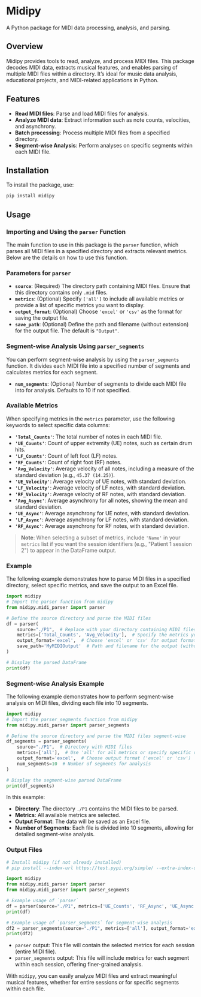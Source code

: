 
# Midipy

A Python package for MIDI data processing, analysis, and parsing.

## Overview

Midipy provides tools to read, analyze, and process MIDI files. This package decodes MIDI data, extracts musical features, and enables parsing of multiple MIDI files within a directory. It’s ideal for music data analysis, educational projects, and MIDI-related applications in Python.

## Features

- **Read MIDI files**: Parse and load MIDI files for analysis.
- **Analyze MIDI data**: Extract information such as note counts, velocities, and asynchrony.
- **Batch processing**: Process multiple MIDI files from a specified directory.
- **Segment-wise Analysis**: Perform analyses on specific segments within each MIDI file.

## Installation

To install the package, use:

```bash
pip install midipy
```

## Usage

### Importing and Using the `parser` Function

The main function to use in this package is the `parser` function, which parses all MIDI files in a specified directory and extracts relevant metrics. Below are the details on how to use this function.

### Parameters for `parser`

- **`source`**: (Required) The directory path containing MIDI files. Ensure that this directory contains only `.mid` files.
- **`metrics`**: (Optional) Specify `['all']` to include all available metrics or provide a list of specific metrics you want to display.
- **`output_format`**: (Optional) Choose `'excel'` or `'csv'` as the format for saving the output file.
- **`save_path`**: (Optional) Define the path and filename (without extension) for the output file. The default is `"Output"`.

### Segment-wise Analysis Using `parser_segments`

You can perform segment-wise analysis by using the `parser_segments` function. It divides each MIDI file into a specified number of segments and calculates metrics for each segment.

- **`num_segments`**: (Optional) Number of segments to divide each MIDI file into for analysis. Defaults to 10 if not specified.

### Available Metrics

When specifying metrics in the `metrics` parameter, use the following keywords to select specific data columns:

- **`'Total_Counts'`**: The total number of notes in each MIDI file.
- **`'UE_Counts'`**: Count of upper extremity (UE) notes, such as certain drum hits.
- **`'LF_Counts'`**: Count of left foot (LF) notes.
- **`'RF_Counts'`**: Count of right foot (RF) notes.
- **`'Avg_Velocity'`**: Average velocity of all notes, including a measure of the standard deviation (e.g., `45.37 (14.25)`).
- **`'UE_Velocity'`**: Average velocity of UE notes, with standard deviation.
- **`'LF_Velocity'`**: Average velocity of LF notes, with standard deviation.
- **`'RF_Velocity'`**: Average velocity of RF notes, with standard deviation.
- **`'Avg_Async'`**: Average asynchrony for all notes, showing the mean and standard deviation.
- **`'UE_Async'`**: Average asynchrony for UE notes, with standard deviation.
- **`'LF_Async'`**: Average asynchrony for LF notes, with standard deviation.
- **`'RF_Async'`**: Average asynchrony for RF notes, with standard deviation.

> **Note**: When selecting a subset of metrics, include `'Name'` in your `metrics` list if you want the session identifiers (e.g., "Patient 1 session 2") to appear in the DataFrame output.

### Example

The following example demonstrates how to parse MIDI files in a specified directory, select specific metrics, and save the output to an Excel file.

```python
import midipy
# Import the parser function from midipy
from midipy.midi_parser import parser

# Define the source directory and parse the MIDI files
df = parser(
    source="./P1",  # Replace with your directory containing MIDI files
    metrics=['Total_Counts', 'Avg_Velocity'],  # Specify the metrics you want
    output_format='excel',  # Choose 'excel' or 'csv' for output format
    save_path='MyMIDIOutput'  # Path and filename for the output (without extension)
)

# Display the parsed DataFrame
print(df)
```

### Segment-wise Analysis Example

The following example demonstrates how to perform segment-wise analysis on MIDI files, dividing each file into 10 segments.

```python
import midipy
# Import the parser_segments function from midipy
from midipy.midi_parser import parser_segments

# Define the source directory and parse the MIDI files segment-wise
df_segments = parser_segments(
    source="./P1",  # Directory with MIDI files
    metrics=['all'],  # Use 'all' for all metrics or specify specific ones
    output_format='excel',  # Choose output format ('excel' or 'csv')
    num_segments=10  # Number of segments for analysis
)

# Display the segment-wise parsed DataFrame
print(df_segments)
```

In this example:
- **Directory**: The directory `./P1` contains the MIDI files to be parsed.
- **Metrics**: All available metrics are selected.
- **Output Format**: The data will be saved as an Excel file.
- **Number of Segments**: Each file is divided into 10 segments, allowing for detailed segment-wise analysis.

### Output Files

```python
# Install midipy (if not already installed)
# pip install --index-url https://test.pypi.org/simple/ --extra-index-url https://pypi.org/simple/ midipy==0.1.4

import midipy
from midipy.midi_parser import parser
from midipy.midi_parser import parser_segments

# Example usage of `parser`
df = parser(source="./P1", metrics=['UE_Counts', 'RF_Async', 'UE_Async'], output_format='csv')
print(df)

# Example usage of `parser_segments` for segment-wise analysis
df2 = parser_segments(source="./P1", metrics=['all'], output_format='excel', num_segments=10)
print(df2)
```


- `parser` output: This file will contain the selected metrics for each session (entire MIDI file).
- `parser_segments` output: This file will include metrics for each segment within each session, offering finer-grained analysis.

With `midipy`, you can easily analyze MIDI files and extract meaningful musical features, whether for entire sessions or for specific segments within each file.
